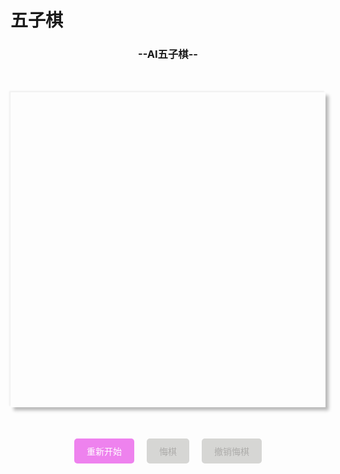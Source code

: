# 五子棋
<!DOCTYPE html>
<html>
    <head>
        <meta charset="utf-8" />
        <title>五子棋</title>
        <style type='text/css'>
            canvas {
                display: block;
                margin: 50px auto;
                box-shadow: -2px -2px 2px #efefef, 5px 5px 5px #b9b9b9;
                cursor: pointer;
            }
            .btn-wrap { 
                display: flex; 
                flex-direction: row; 
                justify-content:center;
            }
            .btn-wrap div { 
                margin: 0 10px;
            }
            div>span {
                display: inline-block;
                padding: 10px 20px;
                color: #fff;
                background-color: #EE82EE;
                border-radius: 5px;
                cursor: pointer;
            }
            div.unable span { 
                background: #D6D6D4; 
                color: #adacaa;
            }
            #result-wrap {text-align: center;}
        </style>
    </head>
    <body>
        <h3 id="result-wrap">--AI五子棋--</h3>
        <canvas id="chess" width="450px" height="450px"></canvas>
        <div class="btn-wrap">
            <div id='restart' class="restart">
                <span>重新开始</span>
            </div>
            <div id='goback' class="goback unable">
                <span>悔棋</span>
            </div>
            <div id='return' class="return unable">
                <span>撤销悔棋</span>
            </div>
        </div>
        <script type="text/javascript" charset="utf-8">
            var over = false;
            var me = true; //我
            var _nowi = 0, _nowj = 0; //记录自己下棋的坐标
            var _compi = 0, _compj = 0; //记录计算机当前下棋的坐标
            var _myWin = [], _compWin = []; //记录我，计算机赢的情况
            var backAble = false, returnAble = false; 
            var resultTxt = document.getElementById('result-wrap');
            var chressBord = [];//棋盘
            for(var i = 0; i < 15; i++){
                chressBord[i] = [];
                for(var j = 0; j < 15; j++){
                    chressBord[i][j] = 0;
                }
            }
            //赢法的统计数组
            var myWin = [];
            var computerWin = [];
            //赢法数组
            var wins = [];
            for(var i = 0; i < 15; i++){
                wins[i] = [];
                for(var j = 0; j < 15; j++){
                    wins[i][j] = [];
                }
            }
            var count = 0; //赢法总数
            //横线赢法
            for(var i = 0; i < 15; i++){
                for(var j = 0; j < 11; j++){
                    for(var k = 0; k < 5; k++){
                        wins[i][j+k][count] = true;
                    }
                    count++;
                }
            }
            //竖线赢法
            for(var i = 0; i < 15; i++){
                for(var j = 0; j < 11; j++){
                    for(var k = 0; k < 5; k++){
                        wins[j+k][i][count] = true;
                    }
                    count++;
                }
            }
            //正斜线赢法
            for(var i = 0; i < 11; i++){
                for(var j = 0; j < 11; j++){
                    for(var k = 0; k < 5; k++){
                        wins[i+k][j+k][count] = true;
                    }
                    count++;
                }
            }
            //反斜线赢法
            for(var i = 0; i < 11; i++){ 
                for(var j = 14; j > 3; j--){
                    for(var k = 0; k < 5; k++){
                        wins[i+k][j-k][count] = true;
                    }
                    count++;
                }
            }
            // debugger;
            for(var i = 0; i < count; i++){
                myWin[i] = 0;
                _myWin[i] = 0;
                computerWin[i] = 0;
                _compWin[i] = 0;
            }
            var chess = document.getElementById("chess");
            var context = chess.getContext('2d');
            context.strokeStyle = '#bfbfbf'; //边框颜色
            var backbtn = document.getElementById("goback");
            var returnbtn = document.getElementById("return");
            window.onload = function(){
                drawChessBoard(); // 画棋盘
            }
            document.getElementById("restart").onclick = function(){
                window.location.reload();
            }
            // 我，下棋
            chess.onclick = function(e){
                if(over){
                    return;
                }
                if(!me){
                    return;
                }
                // 悔棋功能可用
                backbtn.className = backbtn.className.replace( new RegExp( "(\\s|^)unable(\\s|$)" )," " ); 
                var x = e.offsetX;
                var y = e.offsetY;
                var i = Math.floor(x / 30);
                var j = Math.floor(y / 30);
                _nowi = i;
                _nowj = j;
                if(chressBord[i][j] == 0){
                    oneStep(i,j,me);
                    chressBord[i][j] = 1; //我，已占位置        
                                
                    for(var k = 0; k < count; k++){ // 将可能赢的情况都加1
                        if(wins[i][j][k]){
                            // debugger;
                            myWin[k]++;
                            _compWin[k] = computerWin[k];
                            computerWin[k] = 6;//这个位置对方不可能赢了
                            if(myWin[k] == 5){
                                // window.alert('你赢了');
                                resultTxt.innerHTML = '恭喜，你赢了！';
                                over = true;
                            }
                        }
                    }
                    if(!over){
                        me = !me;
                        computerAI();
                    }
                }         
            }
            // 悔棋
            backbtn.onclick = function(e){
                if(!backAble) { return;}
                over = false;
                me = true;
                // resultTxt.innerHTML = 'o(╯□╰)o，悔棋中';
                // 撤销悔棋功能可用
                returnbtn.className = returnbtn.className.replace( new RegExp( "(\\s|^)unable(\\s|$)" )," " ); 
                // 我，悔棋
                chressBord[_nowi][_nowj] = 0; //我，已占位置 还原
                minusStep(_nowi, _nowj); //销毁棋子                                  
                for(var k = 0; k < count; k++){ // 将可能赢的情况都减1
                    if(wins[_nowi][_nowj][k]){
                        myWin[k]--;
                        computerWin[k] = _compWin[k];//这个位置对方可能赢
                    }
                }
                // 计算机相应的悔棋
                chressBord[_compi][_compj] = 0; //计算机，已占位置 还原
                minusStep(_compi, _compj); //销毁棋子                                  
                for(var k = 0; k < count; k++){ // 将可能赢的情况都减1
                    if(wins[_compi][_compj][k]){
                        computerWin[k]--;
                        myWin[k] = _myWin[i];//这个位置对方可能赢
                    }
                }
                resultTxt.innerHTML = '--益智五子棋--';
                returnAble = true;
                backAble = false;
            }
            // 撤销悔棋
            returnbtn.onclick = function(e){
                if(!returnAble) { return; }
                   // 我，撤销悔棋
                chressBord[_nowi][_nowj] = 1; //我，已占位置 
                oneStep(_nowi,_nowj,me);                              
                for(var k = 0; k < count; k++){ 
                    if(wins[_nowi][_nowj][k]){
                        myWin[k]++;
                        _compWin[k] = computerWin[k];
                        computerWin[k] = 6;//这个位置对方不可能赢
                    }
                    if(myWin[k] == 5){
                        resultTxt.innerHTML = '恭喜，你赢了！';
                        over = true;
                    }
                }
                // 计算机撤销相应的悔棋
                chressBord[_compi][_compj] = 2; //计算机，已占位置   
                oneStep(_compi,_compj,false);                               
                for(var k = 0; k < count; k++){ // 将可能赢的情况都减1
                    if(wins[_compi][_compj][k]){
                        computerWin[k]++;
                        _myWin[k] = myWin[k];
                        myWin[k] = 6;//这个位置对方不可能赢
                    }
                    if(computerWin[k] == 5){
                        resultTxt.innerHTML = 'o(╯□╰)o，计算机赢了，继续加油哦！';
                        over = true;
                    }
                }
                returnbtn.className += ' '+ 'unable';
                returnAble = false;
                backAble = true;
            }
            // 计算机下棋
            var computerAI = function (){
                var myScore = [];
                var computerScore = [];
                var max = 0;
                var u = 0, v = 0;
                for(var i = 0; i < 15; i++){
                    myScore[i] = [];
                    computerScore[i] = [];
                    for(var j = 0; j < 15; j++){
                        myScore[i][j] = 0;
                        computerScore[i][j] = 0;
                    }
                }
                for(var i = 0; i < 15; i++){
                    for(var j = 0; j < 15; j++){
                        if(chressBord[i][j] == 0){
                            for(var k = 0; k < count; k++){
                                if(wins[i][j][k]){
                                    if(myWin[k] == 1){
                                        myScore[i][j] += 200;
                                    }else if(myWin[k] == 2){
                                        myScore[i][j] += 400;
                                    }else if(myWin[k] == 3){
                                        myScore[i][j] += 2000;
                                    }else if(myWin[k] == 4){
                                        myScore[i][j] += 10000;
                                    }
                                    
                                    if(computerWin[k] == 1){
                                        computerScore[i][j] += 220;
                                    }else if(computerWin[k] == 2){
                                        computerScore[i][j] += 420;
                                    }else if(computerWin[k] == 3){
                                        computerScore[i][j] += 2100;
                                    }else if(computerWin[k] == 4){
                                        computerScore[i][j] += 20000;
                                    }                        
                                }
                            }
                            
                            if(myScore[i][j] > max){
                                max  = myScore[i][j];
                                u = i;
                                v = j;
                            }else if(myScore[i][j] == max){
                                if(computerScore[i][j] > computerScore[u][v]){
                                    u = i;
                                    v = j;    
                                }
                            }
                            
                            if(computerScore[i][j] > max){
                                max  = computerScore[i][j];
                                u = i;
                                v = j;
                            }else if(computerScore[i][j] == max){
                                if(myScore[i][j] > myScore[u][v]){
                                    u = i;
                                    v = j;    
                                }
                            }
                            
                        }
                    }
                }
                _compi = u;
                _compj = v;
                oneStep(u,v,false);
                chressBord[u][v] = 2;  //计算机占据位置
                for(var k = 0; k < count; k++){
                    if(wins[u][v][k]){
                        computerWin[k]++;
                        _myWin[k] = myWin[k];
                        myWin[k] = 6;//这个位置对方不可能赢了
                        if(computerWin[k] == 5){
                            resultTxt.innerHTML = 'o(╯□╰)o，计算机赢了，继续加油哦！';
                            over = true;
                        }
                    }
                }
                if(!over){
                    me = !me;
                }
                backAble = true;
                returnAble = false;
                var hasClass = new RegExp('unable').test(' ' + returnbtn.className + ' ');
                if(!hasClass) {
                    returnbtn.className += ' ' + 'unable';
                }
            }
            //绘画棋盘
            var drawChessBoard = function() {
                for(var i = 0; i < 15; i++){
                    context.moveTo(15 + i * 30 , 15);
                    context.lineTo(15 + i * 30 , 435);
                    context.stroke();
                    context.moveTo(15 , 15 + i * 30);
                    context.lineTo(435 , 15 + i * 30);
                    context.stroke();
                }
            }
            //画棋子
            var oneStep = function(i,j,me) {
                context.beginPath();
                context.arc(15 + i * 30, 15 + j * 30, 13, 0, 2 * Math.PI);// 画圆
                context.closePath();
                //渐变
                var gradient = context.createRadialGradient(15 + i * 30 + 2, 15 + j * 30 - 2, 13, 15 + i * 30 + 2, 15 + j * 30 - 2, 0);
                if(me){
                    gradient.addColorStop(0,'#0a0a0a');
                    gradient.addColorStop(1,'#636766');
                }else{
                    gradient.addColorStop(0,'#d1d1d1');
                    gradient.addColorStop(1,'#f9f9f9');
                }
                context.fillStyle = gradient;
                context.fill();
            }
            //销毁棋子
            var minusStep = function(i,j) {
                //擦除该圆
                context.clearRect((i) * 30, (j) * 30, 30, 30);
                // 重画该圆周围的格子
                context.beginPath();
                context.moveTo(15+i*30 , j*30);
                context.lineTo(15+i*30 , j*30 + 30);
                context.moveTo(i*30, j*30+15);
                context.lineTo((i+1)*30 , j*30+15);
    
                context.stroke();
            }
        </script>
    </body>
</html>
